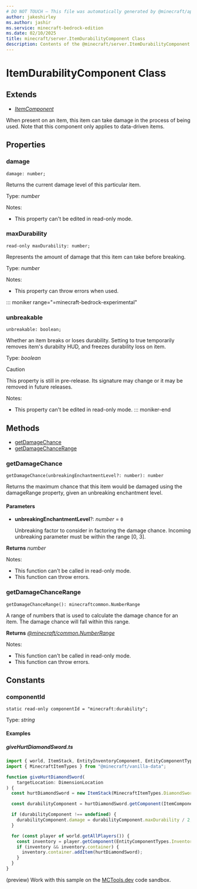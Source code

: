 ```yaml
---
# DO NOT TOUCH — This file was automatically generated by @minecraft/api-docs-generator, to report problems file an issue at https://github.com/Mojang/minecraft-scripting-libraries
author: jakeshirley
ms.author: jashir
ms.service: minecraft-bedrock-edition
ms.date: 02/10/2025
title: minecraft/server.ItemDurabilityComponent Class
description: Contents of the @minecraft/server.ItemDurabilityComponent class.
---
```

# ItemDurabilityComponent Class

## Extends
- [*ItemComponent*](ItemComponent.md)

When present on an item, this item can take damage in the process of being used. Note that this component only applies to data-driven items.

## Properties

### **damage**
`damage: number;`

Returns the current damage level of this particular item.

Type: *number*

Notes:
  - This property can't be edited in read-only mode.

### **maxDurability**
`read-only maxDurability: number;`

Represents the amount of damage that this item can take before breaking.

Type: *number*

Notes:
  - This property can throw errors when used.

::: moniker range="=minecraft-bedrock-experimental"
### **unbreakable**
`unbreakable: boolean;`

Whether an item breaks or loses durability. Setting to true temporarily removes item's durabilty HUD, and freezes durability loss on item.

Type: *boolean*

> [!CAUTION]
> This property is still in pre-release.  Its signature may change or it may be removed in future releases.

Notes:
  - This property can't be edited in read-only mode.
::: moniker-end

## Methods
- [getDamageChance](#getdamagechance)
- [getDamageChanceRange](#getdamagechancerange)

### **getDamageChance**
`
getDamageChance(unbreakingEnchantmentLevel?: number): number
`

Returns the maximum chance that this item would be damaged using the damageRange property, given an unbreaking enchantment level.

#### **Parameters**
- **unbreakingEnchantmentLevel**?: *number* = `0`
  
  Unbreaking factor to consider in factoring the damage chance. Incoming unbreaking parameter must be within the range [0, 3].

**Returns** *number*
  
Notes:
- This function can't be called in read-only mode.
- This function can throw errors.

### **getDamageChanceRange**
`
getDamageChanceRange(): minecraftcommon.NumberRange
`

A range of numbers that is used to calculate the damage chance for an item. The damage chance will fall within this range.

**Returns** [*@minecraft/common.NumberRange*](../../../scriptapi/minecraft/common/NumberRange.md)
  
Notes:
- This function can't be called in read-only mode.
- This function can throw errors.

## Constants

### **componentId**
`static read-only componentId = "minecraft:durability";`

Type: *string*

#### Examples

##### ***giveHurtDiamondSword.ts***

```typescript
import { world, ItemStack, EntityInventoryComponent, EntityComponentTypes, ItemComponentTypes, ItemDurabilityComponent, DimensionLocation } from "@minecraft/server";
import { MinecraftItemTypes } from "@minecraft/vanilla-data";

function giveHurtDiamondSword(
    targetLocation: DimensionLocation
) {
  const hurtDiamondSword = new ItemStack(MinecraftItemTypes.DiamondSword);

  const durabilityComponent = hurtDiamondSword.getComponent(ItemComponentTypes.Durability) as ItemDurabilityComponent;

  if (durabilityComponent !== undefined) {
    durabilityComponent.damage = durabilityComponent.maxDurability / 2;
  }

  for (const player of world.getAllPlayers()) {
    const inventory = player.getComponent(EntityComponentTypes.Inventory) as EntityInventoryComponent;
    if (inventory && inventory.container) {
      inventory.container.addItem(hurtDiamondSword);
    }
  }
}
```

(preview) Work with this sample on the [MCTools.dev](https://mctools.dev/?open=gp/giveHurtDiamondSword.ts) code sandbox.
